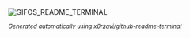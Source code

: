 
<div align="justify">
<picture>
    <source media="(prefers-color-scheme: dark)" srcset="https://i.ibb.co/8jM44HY/output-gif.gif">
    <source media="(prefers-color-scheme: light)" srcset="https://i.ibb.co/8jM44HY/output-gif.gif">
    <img alt="GIFOS_README_TERMINAL" src="https://i.ibb.co/8jM44HY/output-gif.gif">
</picture>

<sub><i>Generated automatically using [x0rzavi/github-readme-terminal](https://github.com/x0rzavi/github-readme-terminal)</i></sub>

</div>
    